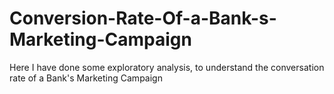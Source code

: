 # Conversion-Rate-Of-a-Bank-s-Marketing-Campaign
Here I have done some exploratory analysis, to understand the conversation rate of a Bank's Marketing Campaign
